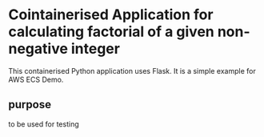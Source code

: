 # Cointainerised Application for calculating factorial of a given non-negative integer
This containerised Python application uses Flask. It is a simple example for AWS ECS Demo.

## purpose 
to be used for testing
